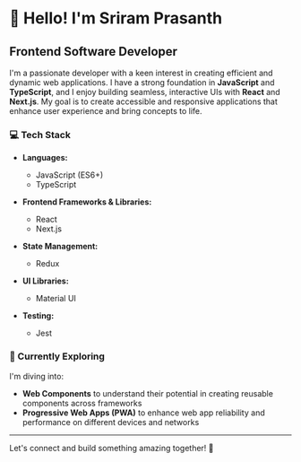 # 👋 Hello! I'm Sriram Prasanth

## Frontend Software Developer

I'm a passionate developer with a keen interest in creating efficient and dynamic web applications. I have a strong foundation in **JavaScript** and **TypeScript**, and I enjoy building seamless, interactive UIs with **React** and **Next.js**. My goal is to create accessible and responsive applications that enhance user experience and bring concepts to life.

### 💻 Tech Stack

- **Languages:**
  - JavaScript (ES6+)
  - TypeScript

- **Frontend Frameworks & Libraries:**
  - React
  - Next.js

- **State Management:**
  - Redux

- **UI Libraries:**
  - Material UI

- **Testing:**
  - Jest

### 🌱 Currently Exploring

I'm diving into:
- **Web Components** to understand their potential in creating reusable components across frameworks
- **Progressive Web Apps (PWA)** to enhance web app reliability and performance on different devices and networks

---

Let's connect and build something amazing together! 🚀
